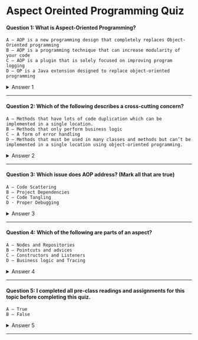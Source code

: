 # Aspect Oreinted Programming Quiz

#### Question 1: What is Aspect-Oriented Programming?
                 

    A — AOP is a new programming design that completely replaces Object- Oriented programming
    B — AOP is a programming technique that can increase modularity of your code
    C — AOP is a plugin that is solely focused on improving program logging
    D — OP is a Java extension designed to replace object-oriented programming
    
<details><summary>Answer 1</summary>
<p>
    B — AOP is a programming technique that can increase modularity of your code 

</p>
</details>

---

#### Question 2: Which of the following describes a cross-cutting concern?
    A — Methods that have lots of code duplication which can be implemented in a single location.
    B — Methods that only perform business logic
    C — A form of error handling
    D — Methods that must be used in many classes and methods but can’t be implemented in a single location using object-oriented programming. 
<details><summary>Answer 2</summary>
<p>
    D — Methods that must be used in many classes and methods but can’t be implemented in a single location using object-oriented programming.   
  
</p>
</details>

---

#### Question 3: Which issue does AOP address? (Mark all that are true)
    A — Code Scattering
    B — Project Dependencies
    C — Code Tangling
    D - Proper Debugging
<details><summary>Answer 3</summary>
<p>
    A — Code Scattering and C — Code Tangling
</p>
</details>

---

#### Question 4: Which of the following are parts of an aspect?
    A — Nodes and Repositories
    B — Pointcuts and advices
    C — Constructors and Listeners
    D — Business logic and Tracing
<details><summary>Answer 4</summary>
<p>
    D — Business logic and Tracing
</p>
</details>

---

#### Question 5: I completed all pre-class readings and assignments for this topic before completing this quiz.
    A — True
    B — False
<details><summary>Answer 5</summary>
<p>
    A — True
</p>
</details>

---


